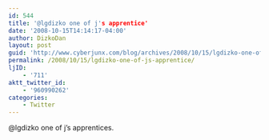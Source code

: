 ```yaml
---
id: 544
title: '@lgdizko one of j's apprentice'
date: '2008-10-15T14:14:17-04:00'
author: DizkoDan
layout: post
guid: 'http://www.cyberjunx.com/blog/archives/2008/10/15/lgdizko-one-of-js-apprentice/'
permalink: /2008/10/15/lgdizko-one-of-js-apprentice/
ljID:
    - '711'
aktt_twitter_id:
    - '960990262'
categories:
    - Twitter
---
```


@lgdizko one of j’s apprentices.